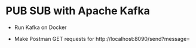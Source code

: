 # PUB SUB with Apache Kafka

- Run Kafka on Docker

- Make Postman GET requests for http://localhost:8090/send?message=<message text>
